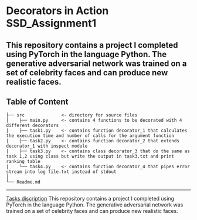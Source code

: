 # Decorators in Action SSD_Assignment1
This repository contains a project I completed using PyTorch in the language Python. The generative adversarial network was trained on a set of celebrity faces and can produce new realistic faces.
---
## Table of Content 
```
├── src              <- directory for source files 
|    ├── main.py     <- contains 4 functions to be decorated with 4 different decorators
|    ├── task1.py    <- contains function decorator_1 that calculates the execution time and number of calls for the argument function
|    ├── task2.py    <- contains function decorator_2 that extends decorator_1 with inspect module
|    ├── task3.py    <- contains class decorator_3 that do the same as task 1,2 using class but write the output in task3.txt and print ranking table
|    └── task4.py    <- contains function decorator_4 that pipes error stream into log file.txt instead of stdout
│                               
└── Readme.md
```
---
[Tasks discription](https://hackmd.io/@gFZmdMTOQxGFHEFqqU8pMQ/Sy1EEcCZF#Decorators-in-Action/)
This repository contains a project I completed using PyTorch in the language Python. The generative adversarial network was trained on a set of celebrity faces and can produce new realistic faces. 

